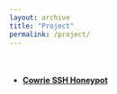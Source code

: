 ```yaml
---
layout: archive
title: "Project"
permalink: /project/
---
```

<br>

* ####  [Cowrie SSH Honeypot](../_posts/workshops/cowrie_honeypot/2020-10-11-cowrie-ssh.md)
